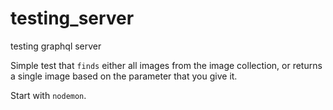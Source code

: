 # testing_server
testing graphql server

Simple test that `finds` either all images from the image collection, or returns a single image based on the parameter that you give it.

Start with `nodemon`.
